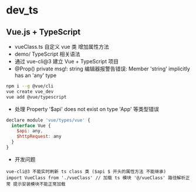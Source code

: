 # dev_ts

## Vue.js + TypeScript

* vueClass.ts 自定义 vue 类 增加属性方法
* demo/ TypeScript 相关语法
* 通过 vue-cli@3 建立 Vue + TypeScript 项目
* @Prop() private msg!: string 编辑器报警告错误: Member 'string' implicitly has an 'any' type

``` sh
npm i --g @vue/cli
vue create vue_dev
vue add @vue/typescript
```

* 处理 Property '$api' does not exist on type 'App' 等类型错误

``` js
declare module 'vue/types/vue' {
  interface Vue {
    $api: any,
    $httpRequest: any
  }
}
```

* 开发问题

```
vue-cli@3 不能实时刷新 ts class 类 ($api $ 开头的属性方法 不能继承)
import VueClass from './vueClass' // 加载 ts 模块 '@/vueClass' 路径解析正常 提示安装模块不能正常加载
```
